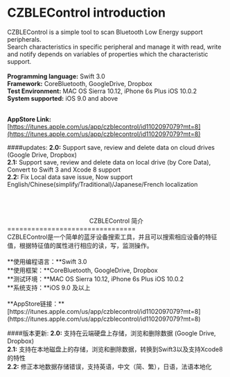 CZBLEControl introduction
==============================

CZBLEControl is a simple tool to scan Bluetooth Low Energy support peripherals.<br/> 
Search characteristics in specific peripheral and manage it with read, write and notify depends on variables of properties which the characteristic support.
<br/><br/>
**Programming language:** Swift 3.0<br/>
**Framework:** CoreBluetooth, GoogleDrive, Dropbox<br/>
**Test Environment:** MAC OS Sierra 10.12, iPhone 6s Plus iOS 10.0.2<br/>
**System supported:** iOS 9.0 and above<br/><br/>

**AppStore Link:** <br/>
[https://itunes.apple.com/us/app/czblecontrol/id1102097079?mt=8](https://itunes.apple.com/us/app/czblecontrol/id1102097079?mt=8)

####updates:
**2.0:** Support save, review and delete data on cloud drives (Google Drive, Dropbox) </br>
**2.1:** Support save, review and delete data on local drive (by Core Data), Convert to Swift 3 and Xcode 8 support<br/>
**2.2:** Fix Local data save issue, Now support English/Chinese(simplify/Traditional)/Japanese/French localization<br/>
&nbsp;&nbsp;&nbsp;&nbsp;&nbsp;&nbsp;&nbsp;
</br></br></br>

<Center>CZBLEControl 简介</Center>
================================
<br/>
CZBLEControl是一个简单的蓝牙设备搜索工具，并且可以搜索相应设备的特征值，根据特征值的属性进行相应的读，写，监测操作。
<br/><br/>
**使用编程语言：**Swift 3.0<br/>
**使用框架：**CoreBluetooth, GoogleDrive, Dropbox<br/>
**测试环境：**MAC OS Sierra 10.12, iPhone 6s Plus iOS 10.0.2<br/>
**系统支持：**iOS 9.0 及以上<br/><br/>
**AppStore链接：**<br/>
[https://itunes.apple.com/us/app/czblecontrol/id1102097079?mt=8](https://itunes.apple.com/us/app/czblecontrol/id1102097079?mt=8)

####版本更新:
**2.0:** 支持在云端硬盘上存储，浏览和删除数据 (Google Drive, Dropbox) </br>
**2.1:** 支持在本地磁盘上的存储，浏览和删除数据，转换到Swift3以及支持Xcode8的特性<br/>
**2.2:** 修正本地数据存储错误，支持英语，中文（简、繁），日语，法语本地化<br/>
&nbsp;&nbsp;&nbsp;&nbsp;&nbsp;&nbsp;&nbsp;
